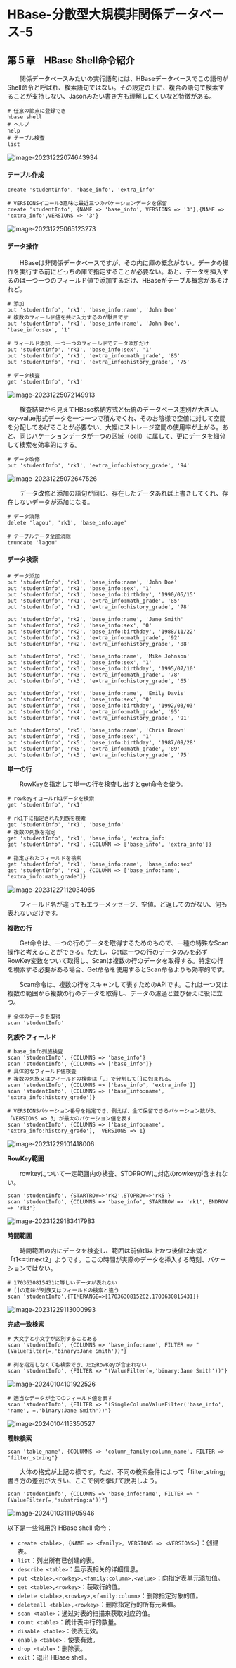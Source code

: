 # HBase-分散型大規模非関係データベース-5

## 第５章　HBase Shell命令紹介

　　関係データベースみたいの実行語句には、HBaseデータベースでこの語句がShell命令と呼ばれ、検索語句ではない。その設定の上に、複合の語句で検索することが支持しない、Jasonみたい書き方も理解しにくいなど特徴がある。

```
# 任意の節点に登録でき
hbase shell
# ヘルプ
help
# テーブル検査
list
```

![image-20231222074643934](D:\OneDrive\picture\Typora\image-20231222074643934.png)

#### テーブル作成

```
create 'studentInfo', 'base_info', 'extra_info'

# VERSIONSイコール3意味は最近三つのバケーションデータを保留
create 'studentInfo', {NAME => 'base_info', VERSIONS => '3'},{NAME => 'extra_info',VERSIONS => '3'}
```

![image-20231225065123273](D:\OneDrive\picture\Typora\image-20231225065123273.png)

#### データ操作

　　HBaseは非関係データベースですが、その内に庫の概念がない。データの操作を実行する前にどっちの庫で指定することが必要ない。あと、データを挿入するのは一つ一つのフィールド値で添加するだけ、HBaseがテーブル概念があるけれど。

```
# 添加
put 'studentInfo', 'rk1', 'base_info:name', 'John Doe'
# 複数のフィールド値を共に入力するのが駄目です
put 'studentInfo', 'rk1', 'base_info:name', 'John Doe', 'base_info:sex', '1'

# フィールド添加、一つ一つのフィールドでデータ添加だけ
put 'studentInfo', 'rk1', 'base_info:sex', '1'
put 'studentInfo', 'rk1', 'extra_info:math_grade', '85'
put 'studentInfo', 'rk1', 'extra_info:history_grade', '75'

# データ検査
get 'studentInfo', 'rk1'
```

![image-20231225072149913](D:\OneDrive\picture\Typora\image-20231225072149913.png)

　　検査結果から見えてHBase格納方式と伝統のデータベース差別が大きい、key-value形式データを一つ一つで積んでくれ、そのお陰様で空値に対して空間を分配してあげることが必要ない、大幅にストレージ空間の使用率が上がる。あと、同じバケーションデータが一つの区域（cell）に属して、更にデータを細分して検索を効率的にする。

```
# データ改修
put 'studentInfo', 'rk1', 'extra_info:history_grade', '94'
```

![image-20231225072647526](D:\OneDrive\picture\Typora\image-20231225072647526.png)

　　データ改修と添加の語句が同じ、存在したデータあれば上書きしてくれ、存在しないデータが添加になる。

```
# データ消除
delete 'lagou', 'rk1', 'base_info:age'

# テーブルデータ全部消除
truncate 'lagou'
```

#### データ検索

```
# データ添加
put 'studentInfo', 'rk1', 'base_info:name', 'John Doe'
put 'studentInfo', 'rk1', 'base_info:sex', '1'
put 'studentInfo', 'rk1', 'base_info:birthday', '1990/05/15'
put 'studentInfo', 'rk1', 'extra_info:math_grade', '85'
put 'studentInfo', 'rk1', 'extra_info:history_grade', '78'

put 'studentInfo', 'rk2', 'base_info:name', 'Jane Smith'
put 'studentInfo', 'rk2', 'base_info:sex', '0'
put 'studentInfo', 'rk2', 'base_info:birthday', '1988/11/22'
put 'studentInfo', 'rk2', 'extra_info:math_grade', '92'
put 'studentInfo', 'rk2', 'extra_info:history_grade', '88'

put 'studentInfo', 'rk3', 'base_info:name', 'Mike Johnson'
put 'studentInfo', 'rk3', 'base_info:sex', '1'
put 'studentInfo', 'rk3', 'base_info:birthday', '1995/07/10'
put 'studentInfo', 'rk3', 'extra_info:math_grade', '78'
put 'studentInfo', 'rk3', 'extra_info:history_grade', '65'

put 'studentInfo', 'rk4', 'base_info:name', 'Emily Davis'
put 'studentInfo', 'rk4', 'base_info:sex', '0'
put 'studentInfo', 'rk4', 'base_info:birthday', '1992/03/03'
put 'studentInfo', 'rk4', 'extra_info:math_grade', '95'
put 'studentInfo', 'rk4', 'extra_info:history_grade', '91'

put 'studentInfo', 'rk5', 'base_info:name', 'Chris Brown'
put 'studentInfo', 'rk5', 'base_info:sex', '1'
put 'studentInfo', 'rk5', 'base_info:birthday', '1987/09/28'
put 'studentInfo', 'rk5', 'extra_info:math_grade', '89'
put 'studentInfo', 'rk5', 'extra_info:history_grade', '75'
```

**単一の行**

　　RowKeyを指定して単一の行を検査し出すとget命令を使う。

```
# rowkeyイコールrk1データを検索
get 'studentInfo', 'rk1'

# rk1下に指定された列族を検索
get 'studentInfo', 'rk1', 'base_info'
# 複数の列族を指定
get 'studentInfo', 'rk1', 'base_info', 'extra_info'
get 'studentInfo', 'rk1', {COLUMN => ['base_info', 'extra_info']}

# 指定されたフィールドを検索
get 'studentInfo', 'rk1', 'base_info:name', 'base_info:sex'
get 'studentInfo', 'rk1', {COLUMN => ['base_info:name', 'extra_info:math_grade']}
```

![image-20231227112034965](D:\OneDrive\picture\Typora\image-20231227112034965.png)

　　フィールド名が違ってもエラーメッセージ、空値。ど返してのがない、何も表れないだけです。

**複数の行**

　　Get命令は、一つの行のデータを取得するためのもので、一種の特殊なScan操作と考えることができる。ただし、Getは一つの行のデータのみを必ずRowKey変数をついて取得し、Scanは複数の行のデータを取得する。特定の行を検索する必要がある場合、Get命令を使用するとScan命令よりも効率的です。

　　Scan命令は、複数の行をスキャンして表すためのAPIです。これは一つ又は複数の範囲から複数の行のデータを取得し、データの濾過と並び替えに役に立つ。

```
# 全体のデータを取得
scan 'studentInfo'
```

**列族やフィールド**

```
# base_info列族検査
scan 'studentInfo', {COLUMNS => 'base_info'}
scan 'studentInfo', {COLUMNS => ['base_info']}
# 具体的なフィールド値検査
# 複数の列族又はフィールドの検索は「,」で分割して[]に包まれる、
scan 'studentInfo', {COLUMNS => ['base_info', 'extra_info']}
scan 'studentInfo', {COLUMNS => ['base_info:name', 'extra_info:history_grade']}

# VERSIONSバケーション番号を指定でき、例えば、全て保留できるバケーション数が3、「VERSIONS => 3」が最大のバケーション値を表す
scan 'studentInfo', {COLUMNS => ['base_info:name', 'extra_info:history_grade'],  VERSIONS => 1}
```

![image-20231229101418006](D:\OneDrive\picture\Typora\image-20231229101418006.png)

**RowKey範囲**

　　rowkeyについて一定範囲内の検査、STOPROWに対応のrowkeyが含まれない。

```
scan 'studentInfo', {STARTROW=>'rk2',STOPROW=>'rk5'}
scan 'studentInfo', {COLUMNS => 'base_info', STARTROW => 'rk1', ENDROW => 'rk3'}
```

![image-20231229183417983](D:\OneDrive\picture\Typora\image-20231229183417983.png)

**時間範囲**

　　時間範囲の内にデータを検査し、範囲は前値t1以上かつ後値t2未満と「t1<=time<t2」ようです。ここの時間が実際のデータを挿入する時刻、バケーションではない。

```
# 1703630815431に等しいデータが表れない
# []の意味が列族又はフィールドの検索と違う
scan 'studentInfo',{TIMERANGE=>[1703630815262,1703630815431]}
```

![image-20231229113000993](D:\OneDrive\picture\Typora\image-20231229113000993.png)

**完成一致検索**

```
# 大文字と小文字が区別することある
scan 'studentInfo', {COLUMNS => 'base_info:name', FILTER => "(ValueFilter(=,'binary:Jane Smith'))"}

# 列を指定しなくても検索でき、ただRowKeyが含まれない
scan 'studentInfo', {FILTER => "(ValueFilter(=,'binary:Jane Smith'))"}
```

![image-20240104101922526](D:\OneDrive\picture\Typora\image-20240104101922526.png)

```
# 適当なデータが全てのフィールド値を表す
scan 'studentInfo', {FILTER => "(SingleColumnValueFilter('base_info', 'name', =,'binary:Jane Smith'))"}
```

![image-20240104115350527](D:\OneDrive\picture\Typora\image-20240104115350527.png)

**曖昧検索**

```
scan 'table_name', {COLUMNS => 'column_family:column_name', FILTER => "filter_string"}
```

　　大体の格式が上記の様です。ただ、不同の検索条件によって「filter_string」書き方の差別が大きい、ここで例を挙げて説明しよう。

```
scan 'studentInfo', {COLUMNS => 'base_info:name', FILTER => "(ValueFilter(=,'substring:a'))"}
```

![image-20240103111905946](D:\OneDrive\picture\Typora\image-20240103111905946.png)



以下是一些常用的 HBase shell 命令：

- `create <table>, {NAME => <family>, VERSIONS => <VERSIONS>}`：创建表。
- `list`：列出所有已创建的表。
- `describe <table>`：显示表相关的详细信息。
- `put <table>,<rowkey>,<family:column>,<value>`：向指定表单元添加值。
- `get <table>,<rowkey>`：获取行的值。
- `delete <table>,<rowkey>,<family:column>`：删除指定对象的值。
- `deleteall <table>,<rowkey>`：删除指定行的所有元素值。
- `scan <table>`：通过对表的扫描来获取对应的值。
- `count <table>`：统计表中行的数量。
- `disable <table>`：使表无效。
- `enable <table>`：使表有效。
- `drop <table>`：删除表。
- `exit`：退出 HBase shell。
